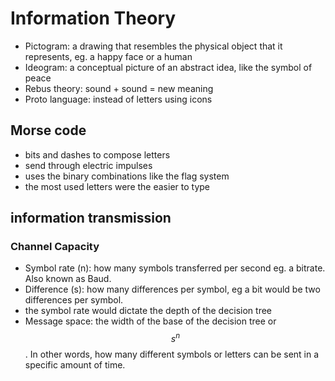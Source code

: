 # Information Theory

- Pictogram: a drawing that resembles the physical object that it represents, eg. a happy face or a human 
- Ideogram: a conceptual picture of an abstract idea, like the symbol of peace
- Rebus theory: sound + sound = new meaning
- Proto language: instead of letters using icons

## Morse code
- bits and dashes to compose letters
- send through electric impulses
- uses the binary combinations like the flag system
- the most used letters were the easier to type

## information transmission

### Channel Capacity

- Symbol rate (n): how many symbols transferred per second eg. a bitrate. Also known as Baud. 
- Difference (s): how many differences per symbol, eg a bit would be two differences per symbol.
- the symbol rate would dictate the depth of the decision tree
- Message space: the width of the base of the decision tree or $$s^n$$. In other words, how many different symbols or letters can be sent in a specific amount of time.
